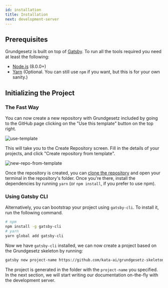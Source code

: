 ```yaml
---
id: installation
title: Installation
next: development-server
---
```


## Prerequisites

Grundgesetz is built on top of [Gatsby](https://www.gatsbjs.org). To run all the tools required you need at least the following:

- [Node.js](https://nodejs.org/en/) (8.0.0+)
- [Yarn](https://yarnpkg.com) (Optional. You can still use `npm` if you want, but this is for your own sanity.)

## Initializing the Project

### The Fast Way

You can now create a new repository with Grundgesetz included by going to the GitHub page clicking on the "Use this template" button on the top right.

![use-template](/img/use-template.png)

This will take you to the Create Repository screen. Fill in the details of your projects, and click "Create repository from template".

![new-repo-from-template](/img/new-repo-from-template.png)

Once the repository is created, you can [clone the repository](https://help.github.com/en/articles/cloning-a-repository) and open your terminal in the repository's folder. Once you're there, install the dependencies by running `yarn` (or `npm install`, if you prefer to use npm).

### Using Gatsby CLI

Alternatively, you can bootstrap your project using `gatsby-cli`. To install it, run the following command.

```bash
# npm
npm install -g gatsby-cli
# yarn
yarn global add gatsby-cli
```

Now we have `gatsby-cli` installed, we can now create a project based on the Grundgesetz skeleton by running:

```bash
gatsby new project-name https://github.com/kata-ai/grundgesetz-skeleton
```

The project is generated in the folder with the `project-name` you specified. In the next section, we will start writing our documentation on-the-fly with the development server.
